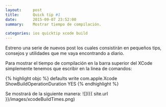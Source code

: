 ```yaml
---
layout:     post
title:      Quick tip #1
date:       2015-09-07 23:52:00
summary:    Mostrar tiempo de compilación.

categories: ios quicktip xcode build
---
```


Estreno una serie de nuevos post los cuales consistirán en pequeños tips, consejos y utilidades que me vaya encontrando a diario.

Para mostrar el tiempo de compilación en la barra superior del XCode simplemente tenemos que escribir en la linea de comandos:

{% highlight objc %}
defaults write com.apple.Xcode ShowBuildOperationDuration YES
{% endhighlight %}

Se mostrará de la siguiente manera:
![]({{ site.url }}/images/xcodeBuildTimes.png)